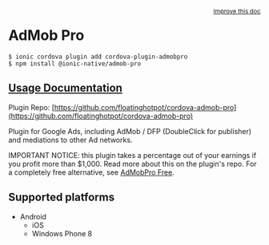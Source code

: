 <a style="float:right;font-size:12px;" href="http://github.com/ionic-team/ionic-native/edit/master/src/@ionic-native/plugins/admob-pro/index.ts#L97">
  Improve this doc
</a>

# AdMob Pro

```
$ ionic cordova plugin add cordova-plugin-admobpro
$ npm install @ionic-native/admob-pro
```

## [Usage Documentation](https://ionicframework.com/docs/native/admob-pro/)

Plugin Repo: [https://github.com/floatinghotpot/cordova-admob-pro](https://github.com/floatinghotpot/cordova-admob-pro)

Plugin for Google Ads, including AdMob / DFP (DoubleClick for publisher) and mediations to other Ad networks.

IMPORTANT NOTICE: this plugin takes a percentage out of your earnings if you profit more than $1,000. Read more about this on the plugin's repo. For a completely free alternative, see [AdMobPro Free](../admob-free).

## Supported platforms

- Android
  - iOS
  - Windows Phone 8
  


